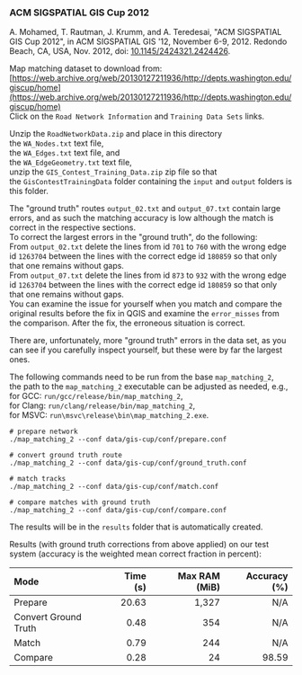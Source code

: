 ### ACM SIGSPATIAL GIS Cup 2012

A. Mohamed, T. Rautman, J. Krumm, and A. Teredesai, "ACM SIGSPATIAL GIS Cup 2012", in ACM SIGSPATIAL GIS '12, November
6-9, 2012. Redondo Beach, CA, USA, Nov. 2012,
doi: [10.1145/2424321.2424426](https://dx.doi.org/10.1145%2F2424321.2424426).

Map matching dataset to download from: \
[https://web.archive.org/web/20130127211936/http://depts.washington.edu/giscup/home](https://web.archive.org/web/20130127211936/http://depts.washington.edu/giscup/home) \
Click on the `Road Network Information` and `Training Data Sets` links.

Unzip the `RoadNetworkData.zip` and place in this directory \
the `WA_Nodes.txt` text file, \
the `WA_Edges.txt` text file, and \
the `WA_EdgeGeometry.txt` text file, \
unzip the `GIS_Contest_Training_Data.zip` zip file so that \
the `GisContestTrainingData` folder containing the `input` and `output` folders is this folder.

The "ground truth" routes `output_02.txt` and `output_07.txt` contain large errors, and as such the matching accuracy is
low although the match is correct in the respective sections. \
To correct the largest errors in the "ground truth", do the following: \
From `output_02.txt` delete the lines from id `701` to `760` with the wrong edge id `1263704` between the lines with the
correct edge id `180859` so that only that one remains without gaps. \
From `output_07.txt` delete the lines from id `873` to `932` with the wrong edge id `1263704` between the lines with the
correct edge id `180859` so that only that one remains without gaps. \
You can examine the issue for yourself when you match and compare the original results before the fix in QGIS and
examine the `error_misses` from the comparison. After the fix, the erroneous situation is correct.

There are, unfortunately, more "ground truth" errors in the data set, as you can see if you carefully inspect yourself,
but these were by far the largest ones.

The following commands need to be run from the base `map_matching_2`, \
the path to the `map_matching_2` executable can be adjusted as needed, e.g., \
for GCC: `run/gcc/release/bin/map_matching_2`, \
for Clang: `run/clang/release/bin/map_matching_2`, \
for MSVC: `run\msvc\release\bin\map_matching_2.exe`.

```
# prepare network
./map_matching_2 --conf data/gis-cup/conf/prepare.conf

# convert ground truth route
./map_matching_2 --conf data/gis-cup/conf/ground_truth.conf

# match tracks
./map_matching_2 --conf data/gis-cup/conf/match.conf

# compare matches with ground truth
./map_matching_2 --conf data/gis-cup/conf/compare.conf
```

The results will be in the `results` folder that is automatically created.

Results (with ground truth corrections from above applied) on our test system
(accuracy is the weighted mean correct fraction in percent):

| Mode                 | Time (s) | Max RAM (MiB) | Accuracy (%) |
|:---------------------|---------:|--------------:|-------------:|
| Prepare              |    20.63 |         1,327 |          N/A |
| Convert Ground Truth |     0.48 |           354 |          N/A |
| Match                |     0.79 |           244 |          N/A |
| Compare              |     0.28 |            24 |        98.59 |
